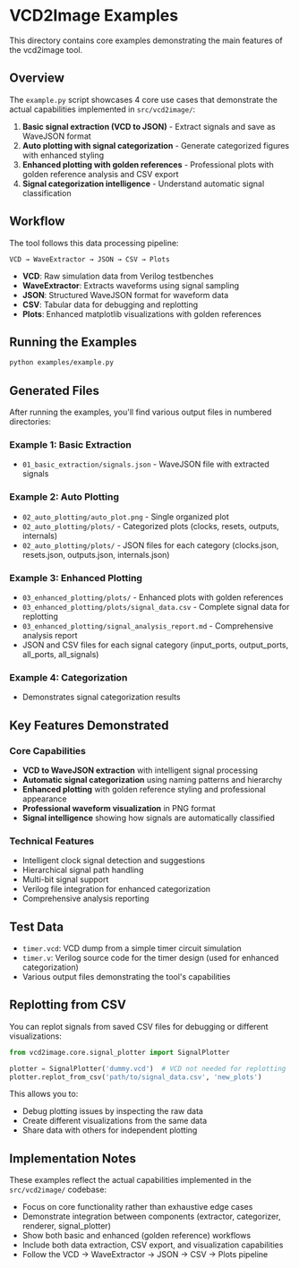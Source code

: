 # VCD2Image Examples

This directory contains core examples demonstrating the main features of the vcd2image tool.

## Overview

The `example.py` script showcases 4 core use cases that demonstrate the actual capabilities implemented in `src/vcd2image/`:

1. **Basic signal extraction (VCD to JSON)** - Extract signals and save as WaveJSON format
2. **Auto plotting with signal categorization** - Generate categorized figures with enhanced styling
3. **Enhanced plotting with golden references** - Professional plots with golden reference analysis and CSV export
4. **Signal categorization intelligence** - Understand automatic signal classification

## Workflow

The tool follows this data processing pipeline:

```
VCD → WaveExtractor → JSON → CSV → Plots
```

- **VCD**: Raw simulation data from Verilog testbenches
- **WaveExtractor**: Extracts waveforms using signal sampling
- **JSON**: Structured WaveJSON format for waveform data
- **CSV**: Tabular data for debugging and replotting
- **Plots**: Enhanced matplotlib visualizations with golden references

## Running the Examples

```bash
python examples/example.py
```

## Generated Files

After running the examples, you'll find various output files in numbered directories:

### Example 1: Basic Extraction
- `01_basic_extraction/signals.json` - WaveJSON file with extracted signals

### Example 2: Auto Plotting
- `02_auto_plotting/auto_plot.png` - Single organized plot
- `02_auto_plotting/plots/` - Categorized plots (clocks, resets, outputs, internals)
- `02_auto_plotting/plots/` - JSON files for each category (clocks.json, resets.json, outputs.json, internals.json)

### Example 3: Enhanced Plotting
- `03_enhanced_plotting/plots/` - Enhanced plots with golden references
- `03_enhanced_plotting/plots/signal_data.csv` - Complete signal data for replotting
- `03_enhanced_plotting/signal_analysis_report.md` - Comprehensive analysis report
- JSON and CSV files for each signal category (input_ports, output_ports, all_ports, all_signals)

### Example 4: Categorization
- Demonstrates signal categorization results

## Key Features Demonstrated

### Core Capabilities
- **VCD to WaveJSON extraction** with intelligent signal processing
- **Automatic signal categorization** using naming patterns and hierarchy
- **Enhanced plotting** with golden reference styling and professional appearance
- **Professional waveform visualization** in PNG format
- **Signal intelligence** showing how signals are automatically classified

### Technical Features
- Intelligent clock signal detection and suggestions
- Hierarchical signal path handling
- Multi-bit signal support
- Verilog file integration for enhanced categorization
- Comprehensive analysis reporting

## Test Data

- `timer.vcd`: VCD dump from a simple timer circuit simulation
- `timer.v`: Verilog source code for the timer design (used for enhanced categorization)
- Various output files demonstrating the tool's capabilities

## Replotting from CSV

You can replot signals from saved CSV files for debugging or different visualizations:

```python
from vcd2image.core.signal_plotter import SignalPlotter

plotter = SignalPlotter('dummy.vcd')  # VCD not needed for replotting
plotter.replot_from_csv('path/to/signal_data.csv', 'new_plots')
```

This allows you to:
- Debug plotting issues by inspecting the raw data
- Create different visualizations from the same data
- Share data with others for independent plotting

## Implementation Notes

These examples reflect the actual capabilities implemented in the `src/vcd2image/` codebase:
- Focus on core functionality rather than exhaustive edge cases
- Demonstrate integration between components (extractor, categorizer, renderer, signal_plotter)
- Show both basic and enhanced (golden reference) workflows
- Include both data extraction, CSV export, and visualization capabilities
- Follow the VCD → WaveExtractor → JSON → CSV → Plots pipeline
